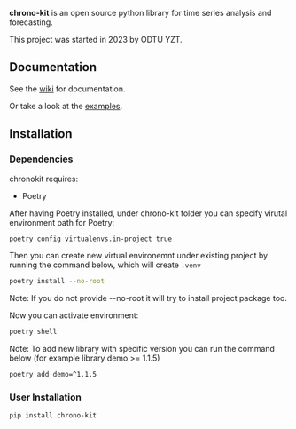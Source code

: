 **chrono-kit** is an open source python library for time series analysis and forecasting.

This project was started in 2023 by ODTU YZT.
## Documentation
See the [wiki](https://github.com/odtuyzt/chrono-kit/wiki) for documentation.

Or take a look at the [examples](https://github.com/odtuyzt/chrono-kit/tree/main/examples).

## Installation

### Dependencies

chronokit requires:

* Poetry

After having Poetry installed, under chrono-kit folder you can specify virutal environment path for Poetry:

```bash
poetry config virtualenvs.in-project true
```

Then you can create new virtual environemnt under existing project by running the command below, which will create `.venv`

```bash
poetry install --no-root
```

Note:
If you do not provide --no-root it will try to install project package too.

Now you can activate environment:

```bash
poetry shell
```

Note:
To add new library with specific version you can run the command below (for example library demo >= 1.1.5)

```bash
poetry add demo=^1.1.5
```


### User Installation

    pip install chrono-kit
